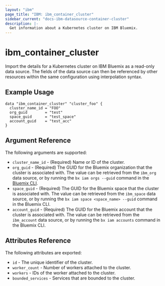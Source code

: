```yaml
---
layout: "ibm"
page_title: "IBM: ibm_container_cluster"
sidebar_current: "docs-ibm-datasource-container-cluster"
description: |-
  Get information about a Kubernetes cluster on IBM Bluemix.
---
```


# ibm\_container_cluster


Import the details for a Kubernetes cluster on IBM Bluemix as a read-only data source. The fields of the data source can then be referenced by other resources within the same configuration using interpolation syntax. 


## Example Usage

```hcl
data "ibm_container_cluster" "cluster_foo" {
  cluster_name_id = "FOO"
  org_guid        = "test"
  space_guid      = "test_space"
  account_guid    = "test_acc"
}
```

## Argument Reference

The following arguments are supported:

* `cluster_name_id` - (Required) Name or ID of the cluster.
* `org_guid` - (Required) The GUID for the Bluemix organization that the cluster is associated with. The value can be retrieved from the `ibm_org` data source, or by running the `bx iam orgs --guid` command in the [Bluemix CLI](https://console.ng.bluemix.net/docs/cli/reference/bluemix_cli/index.html#getting-started).
* `space_guid` - (Required) The GUID for the Bluemix space that the cluster is associated with. The value can be retrieved from the `ibm_space` data source, or by running the `bx iam space <space_name> --guid` command in the Bluemix CLI.
* `account_guid` - (Required) The GUID for the Bluemix account that the cluster is associated with. The value can be retrieved from the `ibm_account` data source, or by running the `bx iam accounts` command in the Bluemix CLI.


## Attributes Reference

The following attributes are exported:

* `id` - The unique identifier of the cluster.
* `worker_count` - Number of workers attached to the cluster.
* `workers` - IDs of the worker attached to the cluster.
* `bounded_services` - Services that are bounded to the cluster.